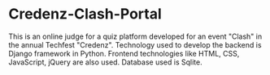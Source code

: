 # Credenz-Clash-Portal
This is an online judge for a quiz platform developed for an event "Clash" in the annual Techfest "Credenz". 
Technology used to develop the backend is Django framework in Python.
Frontend technologies like HTML, CSS, JavaScript, jQuery are also used.
Database used is Sqlite.
